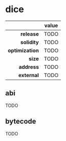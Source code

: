 # dice

| | value
| ---: | ---
| **release** | TODO
| **solidity** | TODO
| **optimization** | TODO
| **size** | TODO
| **address** | TODO
| **external** | TODO

## abi

TODO

## bytecode

TODO
